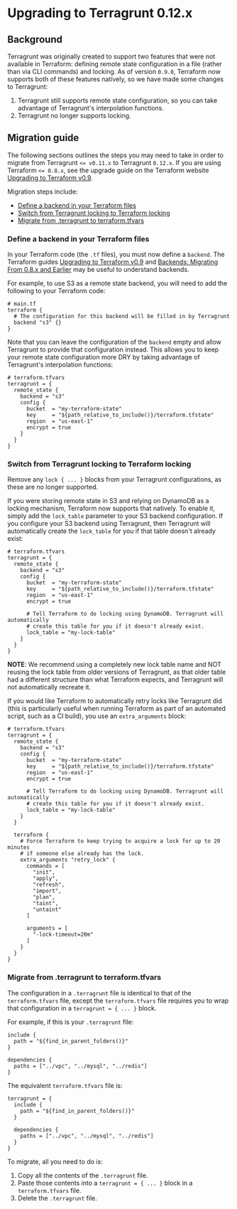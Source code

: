 # Upgrading to Terragrunt 0.12.x

## Background

Terragrunt was originally created to support two features that were not available in Terraform: defining remote state
configuration in a file (rather than via CLI commands) and locking. As of version `0.9.0`, Terraform now supports both of
these features natively, so we have made some changes to Terragrunt:

1. Terragrunt still supports remote state configuration, so you can take advantage of Terragrunt's interpolation
   functions.
1. Terragrunt no longer supports locking.


## Migration guide

The following sections outlines the steps you may need to take in order to migrate from Terragrunt `<= v0.11.x`
to Terragrunt `0.12.x`. If you are using Terraform `<= 0.8.x`, see the upgrade guide on the Terraform website
[Upgrading to Terraform v0.9](https://www.terraform.io/upgrade-guides/0-9.html).

Migration steps include:

* [Define a backend in your Terraform files](#define-a-backend-in-your-terraform-files)
* [Switch from Terragrunt locking to Terraform locking](#switch-from-terragrunt-locking-to-terraform-locking)
* [Migrate from .terragrunt to terraform.tfvars](#migrate-from-terragrunt-to-terraformtfvars)


### Define a backend in your Terraform files

In your Terraform code (the `.tf` files), you must now define a `backend`. The Terraform guides 
[Upgrading to Terraform v0.9](https://www.terraform.io/upgrade-guides/0-9.html) and 
[Backends: Migrating From 0.8.x and Earlier](https://www.terraform.io/docs/backends/legacy-0-8.html)
may be useful to understand backends.

For example, to use S3 as a remote state
backend, you will need to add the following to your Terraform code:

```hcl
# main.tf
terraform {
  # The configuration for this backend will be filled in by Terragrunt
  backend "s3" {}
}
```

Note that you can leave the configuration of the `backend` empty and allow Terragrunt to provide that configuration
instead. This allows you to keep your remote state configuration more DRY by taking advantage of Terragrunt's
interpolation functions:

```hcl
# terraform.tfvars
terragrunt = {
  remote_state {
    backend = "s3"
    config {
      bucket  = "my-terraform-state"
      key     = "${path_relative_to_include()}/terraform.tfstate"
      region  = "us-east-1"
      encrypt = true
    }
  }
}
```

### Switch from Terragrunt locking to Terraform locking

Remove any `lock { ... }` blocks from your Terragrunt configurations, as these are no longer supported.

If you were storing remote state in S3 and relying on DynamoDB as a locking mechanism, Terraform now supports that
natively. To enable it, simply add the `lock_table` parameter to your S3 backend configuration. If you configure
your S3 backend using Terragrunt, then Terragrunt will automatically create the `lock_table` for you if that table
doesn't already exist:

```hcl
# terraform.tfvars
terragrunt = {
  remote_state {
    backend = "s3"
    config {
      bucket  = "my-terraform-state"
      key     = "${path_relative_to_include()}/terraform.tfstate"
      region  = "us-east-1"
      encrypt = true

      # Tell Terraform to do locking using DynamoDB. Terragrunt will automatically
      # create this table for you if it doesn't already exist.
      lock_table = "my-lock-table"
    }
  }
}
```

**NOTE**: We recommend using a completely new lock table name and NOT reusing the lock table from older versions of
Terragrunt, as that older table had a different structure than what Terraform expects, and Terragrunt will not
automatically recreate it.

If you would like Terraform to automatically retry locks like Terragrunt did (this is particularly useful when
running Terraform as part of an automated script, such as a CI build), you use an `extra_arguments` block:

```hcl
# terraform.tfvars
terragrunt = {
  remote_state {
    backend = "s3"
    config {
      bucket  = "my-terraform-state"
      key     = "${path_relative_to_include()}/terraform.tfstate"
      region  = "us-east-1"
      encrypt = true

      # Tell Terraform to do locking using DynamoDB. Terragrunt will automatically
      # create this table for you if it doesn't already exist.
      lock_table = "my-lock-table"
    }
  }

  terraform {
    # Force Terraform to keep trying to acquire a lock for up to 20 minutes
    # if someone else already has the lock.
    extra_arguments "retry_lock" {
      commands = [
        "init",
        "apply",
        "refresh",
        "import",
        "plan",
        "taint",
        "untaint"
      ]

      arguments = [
        "-lock-timeout=20m"
      ]
    }
  }
}
```


### Migrate from .terragrunt to terraform.tfvars

The configuration in a `.terragrunt` file is identical to that of the `terraform.tfvars` file, except the
`terraform.tfvars` file requires you to wrap that configuration in a `terragrunt = { ... }` block.

For example, if this is your `.terragrunt` file:

```hcl
include {
  path = "${find_in_parent_folders()}"
}

dependencies {
  paths = ["../vpc", "../mysql", "../redis"]
}
```

The equivalent `terraform.tfvars` file is:

```hcl
terragrunt = {
  include {
    path = "${find_in_parent_folders()}"
  }

  dependencies {
    paths = ["../vpc", "../mysql", "../redis"]
  }
}
```

To migrate, all you need to do is:

1. Copy all the contents of the `.terragrunt` file.
1. Paste those contents into a `terragrunt = { ... }` block in a `terraform.tfvars` file.
1. Delete the `.terragrunt` file.
